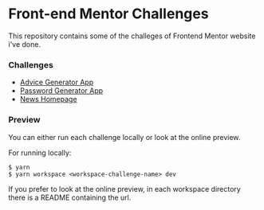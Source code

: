 # Front-end Mentor Challenges

This repository contains some of the challeges of Frontend Mentor website i've done.

### Challenges

- [Advice Generator App](https://github.com/DaveDeDave/frontend-mentor-challenges/tree/main/packages/advice-generator-app)
- [Password Generator App](https://github.com/DaveDeDave/frontend-mentor-challenges/tree/main/packages/password-generator-app)
- [News Homepage](https://github.com/DaveDeDave/frontend-mentor-challenges/tree/main/packages/news-homepage)

### Preview

You can either run each challenge locally or look at the online preview.

For running locally:

```
$ yarn
$ yarn workspace <workspace-challenge-name> dev
```

If you prefer to look at the online preview, in each workspace directory there is a README containing the url.

